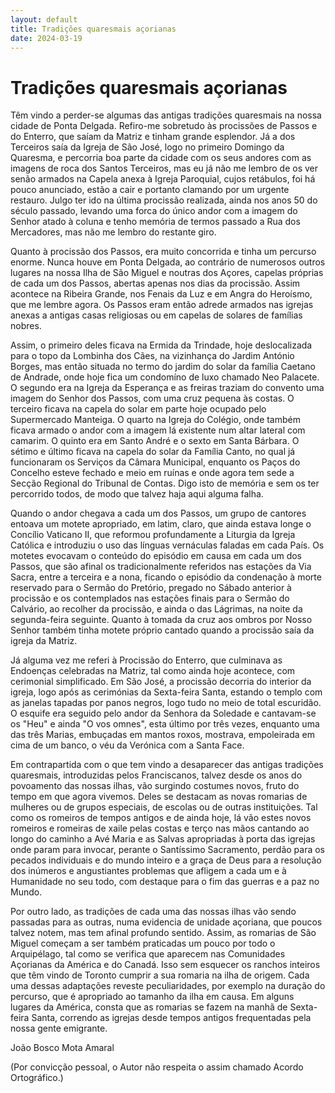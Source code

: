 ```yaml
---
layout: default
title: Tradições quaresmais açorianas
date: 2024-03-19
---
```

# Tradições quaresmais açorianas

Têm vindo a perder-se algumas das antigas tradições quaresmais na nossa cidade de Ponta Delgada. Refiro-me sobretudo às procissões de Passos e do Enterro, que saíam da Matriz e tinham grande esplendor. Já a dos Terceiros saía da Igreja de São José, logo no primeiro Domingo da Quaresma, e percorria boa parte da cidade com os seus andores com as imagens de roca dos Santos Terceiros, mas eu já não me lembro de os ver senão armados na Capela anexa à Igreja Paroquial, cujos retábulos, foi há pouco anunciado, estão a cair e portanto clamando por um urgente restauro. Julgo ter ido na última procissão realizada, ainda nos anos 50 do século passado, levando uma forca do único andor com a imagem do Senhor atado à coluna e tenho memória de termos passado a Rua dos Mercadores, mas não me lembro do restante giro.

Quanto à procissão dos Passos, era muito concorrida e tinha um percurso enorme. Nunca houve em Ponta Delgada, ao contrário de numerosos outros lugares na nossa Ilha de São Miguel e noutras dos Açores, capelas próprias de cada um dos Passos, abertas apenas nos dias da procissão. Assim acontece na Ribeira Grande, nos Fenais da Luz e em Angra do Heroísmo, que me lembre agora. Os Passos eram então adrede armados nas igrejas anexas a antigas casas religiosas ou em capelas de solares de famílias nobres.

 Assim, o primeiro deles ficava na Ermida da Trindade, hoje deslocalizada para o topo da Lombinha dos Cães, na vizinhança do Jardim António Borges, mas então situada no termo do jardim do solar da família Caetano de Andrade, onde hoje fica um condomíno de luxo chamado Neo Palacete. O segundo era na Igreja da Esperança e as freiras traziam do convento uma imagem do Senhor dos Passos, com uma cruz pequena às costas. O terceiro ficava na capela do solar em parte hoje ocupado pelo Supermercado Manteiga. O quarto na Igreja do Colégio, onde também ficava armado o andor com a imagem lá existente num altar lateral com camarim. O quinto era em Santo André e o sexto em Santa Bárbara. O sétimo e último ficava na capela do solar da Família Canto, no qual já funcionaram os Serviços da Câmara Municipal, enquanto os Paços do Concelho esteve fechado e meio em ruínas e onde agora tem sede a Secção Regional do Tribunal de Contas. Digo isto de memória e sem os ter percorrido todos, de modo que talvez haja aqui alguma falha.

Quando o andor chegava a cada um dos Passos, um grupo de cantores entoava um motete apropriado, em latim, claro, que ainda estava longe o Concílio Vaticano II, que reformou profundamente a Liturgia da Igreja Católica e introduziu o uso das línguas vernáculas faladas em cada País. Os motetes evocavam o conteúdo do episódio em causa em cada um dos Passos, que são afinal os tradicionalmente referidos nas estações da Via Sacra, entre a terceira e a nona, ficando o episódio da condenação à morte reservado para o Sermão do Pretório, pregado no Sábado anterior à procissão e os contemplados nas estações finais para o Sermão do Calvário, ao recolher da procissão, e ainda o das Lágrimas, na noite da segunda-feira seguinte. Quanto à tomada da cruz aos ombros por Nosso Senhor também tinha motete próprio cantado quando a procissão saía da igreja da Matriz.

Já alguma vez me referi à Procissão do Enterro, que culminava as Endoenças celebradas na Matriz, tal como ainda hoje acontece, com cerimonial simplificado. Em São José, a procissão decorria do interior da igreja, logo após as cerimónias da Sexta-feira Santa, estando o templo com as janelas tapadas por panos negros, logo tudo no meio de total escuridão. O esquife era seguido pelo andor da Senhora da Soledade e cantavam-se os "Heu" e ainda "O vos omnes", esta último por três vezes, enquanto uma das três Marias, embuçadas em mantos roxos, mostrava, empoleirada em cima de um banco, o véu da Verónica com a Santa Face.

Em contrapartida com o que tem vindo a desaparecer das antigas tradições quaresmais, introduzidas pelos Franciscanos, talvez desde os anos do povoamento das nossas ilhas, vão surgindo costumes novos, fruto do tempo em que agora vivemos. Deles se destacam as novas romarias de mulheres ou de grupos especiais, de escolas ou de outras instituições. Tal como os romeiros de tempos antigos e de ainda hoje, lá vão estes novos romeiros e romeiras de xaile pelas costas e terço nas mãos cantando ao longo do caminho a Avé Maria e as Salvas apropriadas à porta das igrejas onde param para invocar, perante o Santíssimo Sacramento, perdão para os pecados individuais e do mundo inteiro e a graça de Deus para a resolução dos inúmeros e angustiantes problemas que afligem a cada um e à Humanidade no seu todo, com destaque para o fim das guerras e a paz no Mundo.

Por outro lado, as tradições de cada uma das nossas ilhas vão sendo passadas para as outras, numa evidencia de unidade açoriana, que poucos talvez notem, mas tem afinal profundo sentido. Assim, as romarias de São Miguel começam a ser também praticadas um pouco por todo o Arquipélago, tal como se verifica que aparecem nas Comunidades Açorianas da América e do Canadá. Isso sem esquecer os ranchos inteiros que têm vindo de Toronto cumprir a sua romaria na ilha de origem. Cada uma  dessas adaptações reveste peculiaridades, por exemplo na duração do percurso, que é apropriado ao tamanho da ilha em causa. Em alguns lugares da América, consta que as romarias se fazem na manhã de Sexta-feira Santa, correndo as igrejas desde tempos antigos frequentadas pela nossa gente emigrante.


João Bosco Mota Amaral

(Por convicção pessoal, o Autor não respeita o assim chamado Acordo Ortográfico.)